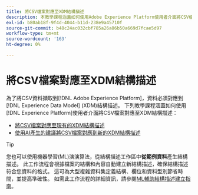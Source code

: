 ```yaml
---
title: 將CSV檔案對應至XDM結構描述
description: 本教學課程涵蓋如何使用Adobe Experience Platform使用者介面將CSV檔案對應至XDM結構。
exl-id: b80ab18f-9f4d-4044-b11d-238e9a45710f
source-git-commit: b48c24ac032cbf785a26a86b50a669d7fcae5d97
workflow-type: tm+mt
source-wordcount: '163'
ht-degree: 0%

---
```


# 將CSV檔案對應至XDM結構描述

為了將CSV資料擷取到[!DNL Adobe Experience Platform]，資料必須對應到[!DNL Experience Data Model] (XDM)結構描述。 下列教學課程涵蓋如何使用[!DNL Experience Platform]使用者介面將CSV檔案對應至XDM結構描述：

* [將CSV檔案對應至現有的XDM結構描述](./existing-schema.md)
* [使用AI產生的建議將CSV檔案對應到新的XDM結構描述](./recommendations.md)

>[!TIP]
>
>您也可以使用機器學習(ML)演演算法，從結構描述工作區中&#x200B;**從範例資料**&#x200B;產生結構描述。 此工作流程會根據檔案的結構和內容自動建立新結構描述，確保結構描述符合您資料的格式。 這可為大型複雜資料集定義結構、欄位和資料型別節省時間，並提高準確性。 如需此工作流程的詳細資訊，請參閱[ML輔助結構描述建立指南](../../../xdm/ui/ml-assisted-schema-creation.md)。
